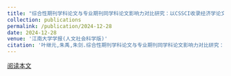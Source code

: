 ```yaml
---
title: "综合性期刊学科论文与专业期刊同学科论文影响力对比研究：以CSSCI收录经济学论文为例"
collection: publications
permalink: /publication/2024-12-28
date: 2024-12-28
venue: '江南大学学报(人文社会科学版)'
citation: '叶继元,朱禹,朱剑.综合性期刊学科论文与专业期刊同学科论文影响力对比研究：以CSSCI收录经济学论文为例[J].江南大学学报（人文社会科学版）,2024,23(6):5-18.'
---
```


[阅读本文](./pdfs/综合性期刊学科论文与专业期...SSCI收录经济学论文为例.pdf)

